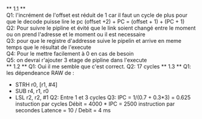 ** 1.1 **  
Q1: l'incrément de l'offset est réduit de 1 car il faut un cycle de plus pour que le decode puisse lire le pc (offset +2) + PC = (offset + 1) + (PC + 1)  
Q2: Pour suivre le pipline et évité que le link soient changé entre le moment ou on prend l'adresse et le moment ou il est necessaire  
Q3: pour que le registre d'addresse suive le pipelin et arrive en meme temps que le résultat de l'execute  
Q4: Pour le mettre facilement à 0 en cas de besoin   
Q5: on devrai r'ajouter 3 etage de pipline dans l'execute  
** 1.2 **
Q1: Oui il me semble que c'est correct.
Q2: 17 cycles
** 1.3 **
Q1: les dépendeance RAW de :
- STRH r0, [r1, #4]
- SUB r4, r1, r0
- LSL r2, r2, #1
Q2: Entre 1 et 3 cycles
Q3: IPC = 1/(0.7 + 0.3*3) = 0.625 instuction par cycles
    Débit = 4000 * IPC = 2500 instruction par secondes
    Latence = 10 / Debit = 4 ms
    
